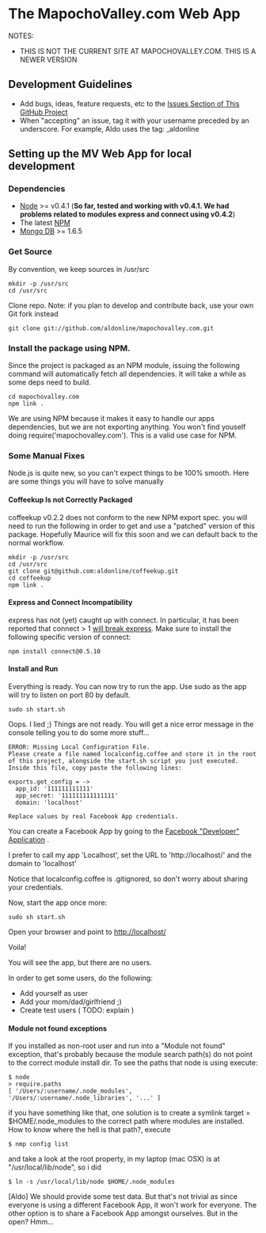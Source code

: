 The MapochoValley.com Web App
=============================================

NOTES:

  * THIS IS NOT THE CURRENT SITE AT MAPOCHOVALLEY.COM. THIS IS A NEWER VERSION


Development Guidelines
-----------------------------------

  * Add bugs, ideas, feature requests, etc to the [Issues Section of This GitHub Project](https://github.com/aldonline/mapochovalley.com/issues)
  * When "accepting" an issue, tag it with your username preceded by an underscore. For example, Aldo uses the tag: _aldonline

Setting up the MV Web App for local development
------------------------------------------------------------------------

### Dependencies

  * [Node](http://nodejs.org/) >= v0.4.1 (**So far, tested and working with v0.4.1. We had problems related to modules express and connect using v0.4.2**)
  * The latest [NPM](https://github.com/isaacs/npm)
  * [Mongo DB](http://www.mongodb.org/) >= 1.6.5

### Get Source

By convention, we keep sources in /usr/src

    mkdir -p /usr/src
    cd /usr/src

Clone repo. Note: if you plan to develop and contribute back, use your own Git fork instead

    git clone git://github.com/aldonline/mapochovalley.com.git

### Install the package using NPM.

Since the project is packaged as an NPM module, issuing the following command will automatically fetch all dependencies. It will take a while as some deps need to build.

    cd mapochovalley.com
    npm link .

We are using NPM because it makes it easy to handle our apps dependencies, but we are not exporting anything. You won't find youself doing require('mapochovalley.com'). This is a valid use case for NPM.

### Some Manual Fixes

Node.js is quite new, so you can't expect things to be 100% smooth. Here are some things you will have to solve manually

#### Coffeekup Is not Correctly Packaged

coffeekup v0.2.2 does not conform to the new NPM export spec.
you will need to run the following in order to get and use a "patched" version of this package.
Hopefully Maurice will fix this soon and we can default back to the normal workflow.

    mkdir -p /usr/src
    cd /usr/src
    git clone git@github.com:aldonline/coffeekup.git
    cd coffeekup
    npm link .

#### Express and Connect Incompatibility

express has not (yet) caught up with connect. In particular, it has been reported that connect > 1 [will break express](http://stackoverflow.com/questions/5161828/express-framework-giving-a-very-strange-error). Make sure to install the following specific version of connect:

    npm install connect@0.5.10

#### Install and Run

Everything is ready. You can now try to run the app. Use sudo as the app will try to listen on port 80 by default.

    sudo sh start.sh

Oops. I lied ;)
Things are not ready. You will get a nice error message in the console telling you to do some more stuff...

    ERROR: Missing Local Configuration File.
    Please create a file named localconfig.coffee and store it in the root 
    of this project, alongside the start.sh script you just executed.
    Inside this file, copy paste the following lines:
    
    exports.get_config = ->
      app_id: '111111111111'
      app_secret: '111111111111111'
      domain: 'localhost'
    
    Replace values by real Facebook App credentials.

You can create a Facebook App by going to the [Facebook "Developer" Application](http://www.facebook.com/developers/) .

I prefer to call my app 'Localhost', set the URL to 'http://localhost/' and the domain to 'localhost'

Notice that localconfig.coffee is .gitignored, so don't worry about sharing your credentials.

Now, start the app once more:

    sudo sh start.sh

Open your browser and point to [http://localhost/](http://localhost/)

Voila!

You will see the app, but there are no users.

In order to get some users, do the following:

  * Add yourself as user
  * Add your mom/dad/girlfriend ;)
  * Create test users ( TODO: explain )
  
#### Module not found exceptions

If you installed as non-root user and run into a "Module not found" exception, that's probably because the module search path(s) do not point to the correct module install dir. To see the paths that node is using execute:

    $ node
    > require.paths
    [ '/Users/:username/.node_modules', '/Users/:username/.node_libraries', '...' ]
    
if you have something like that, one solution is to create a symlink target = $HOME/.node_modules to the correct path where modules are installed. How to know where the hell is that path?, execute

    $ nmp config list
    
and take a look at the root property, in my laptop (mac OSX) is at "/usr/local/lib/node", so i did

    $ ln -s /usr/local/lib/node $HOME/.node_modules

[Aldo] We should provide some test data. But that's not trivial as since everyone is using a different Facebook App, it won't work for everyone. The other option is to share a Facebook App amongst ourselves. But in the open? Hmm...












